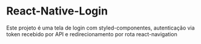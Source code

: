 # React-Native-Login

Este projeto é uma tela de login com styled-componentes, autenticação via token recebido por API e redirecionamento por rota react-navigation
